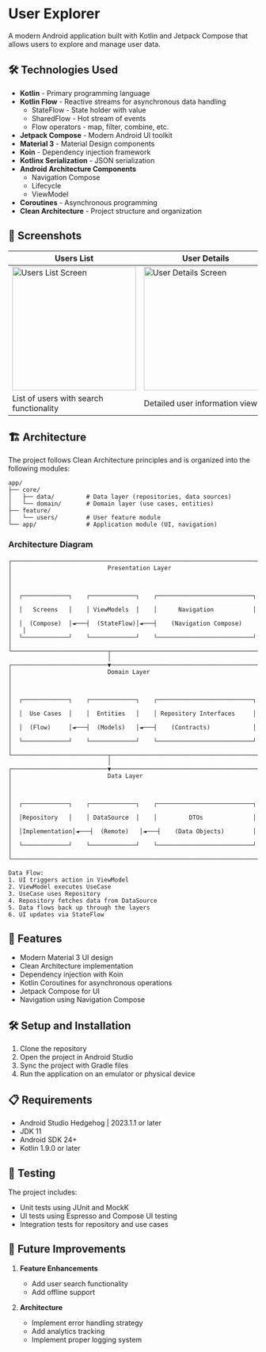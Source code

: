 # User Explorer

A modern Android application built with Kotlin and Jetpack Compose that allows users to explore and manage user data.

## 🛠 Technologies Used

- **Kotlin** - Primary programming language
- **Kotlin Flow** - Reactive streams for asynchronous data handling
  - StateFlow - State holder with value
  - SharedFlow - Hot stream of events
  - Flow operators - map, filter, combine, etc.
- **Jetpack Compose** - Modern Android UI toolkit
- **Material 3** - Material Design components
- **Koin** - Dependency injection framework
- **Kotlinx Serialization** - JSON serialization
- **Android Architecture Components**
  - Navigation Compose
  - Lifecycle
  - ViewModel
- **Coroutines** - Asynchronous programming
- **Clean Architecture** - Project structure and organization

## 📱 Screenshots

| Users List | User Details | Error State |
|------------|--------------|-------------|
| <img src="screenshots/UsersList.png" width="250" alt="Users List Screen"/> | <img src="screenshots/UserDetail.png" width="250" alt="User Details Screen"/> | <img src="screenshots/UsersListError.png" width="250" alt="Error State"/> |
| List of users with search functionality | Detailed user information view | Error handling with retry option |

## 🏗 Architecture

The project follows Clean Architecture principles and is organized into the following modules:

```
app/
├── core/
│   ├── data/         # Data layer (repositories, data sources)
│   └── domain/       # Domain layer (use cases, entities)
├── feature/
│   └── users/        # User feature module
└── app/              # Application module (UI, navigation)
```

### Architecture Diagram

```
┌─────────────────────────────────────────────────────────────────────────┐
│                           Presentation Layer                            │
│                                                                         │
│  ┌─────────────┐    ┌─────────────┐    ┌───────────────────────────┐   │
│  │   Screens   │    │ ViewModels  │    │      Navigation           │   │
│  │  (Compose)  │◄───┤  (StateFlow)│◄───┤    (Navigation Compose)    │   │
│  └─────────────┘    └─────────────┘    └───────────────────────────┘   │
└───────────────────────────┬─────────────────────────────────────────────┘
                            │
┌───────────────────────────▼─────────────────────────────────────────────┐
│                           Domain Layer                                  │
│                                                                         │
│  ┌─────────────┐    ┌─────────────┐    ┌───────────────────────────┐   │
│  │  Use Cases  │    │  Entities   │    │ Repository Interfaces     │   │
│  │  (Flow)     │◄───┤  (Models)   │◄───┤    (Contracts)            │   │
│  └─────────────┘    └─────────────┘    └───────────────────────────┘   │
└───────────────────────────┬─────────────────────────────────────────────┘
                            │
┌───────────────────────────▼─────────────────────────────────────────────┐
│                           Data Layer                                     │
│                                                                         │
│  ┌─────────────┐    ┌─────────────┐    ┌───────────────────────────┐   │
│  │Repository   │    │ DataSource  │    │         DTOs              │   │
│  │Implementation│◄───┤  (Remote)   │◄───┤    (Data Objects)        │   │
│  └─────────────┘    └─────────────┘    └───────────────────────────┘   │
└─────────────────────────────────────────────────────────────────────────┘

Data Flow:
1. UI triggers action in ViewModel
2. ViewModel executes UseCase
3. UseCase uses Repository
4. Repository fetches data from DataSource
5. Data flows back up through the layers
6. UI updates via StateFlow
```

## 🚀 Features

- Modern Material 3 UI design
- Clean Architecture implementation
- Dependency injection with Koin
- Kotlin Coroutines for asynchronous operations
- Jetpack Compose for UI
- Navigation using Navigation Compose

## 🛠 Setup and Installation

1. Clone the repository
2. Open the project in Android Studio
3. Sync the project with Gradle files
4. Run the application on an emulator or physical device

## 📋 Requirements

- Android Studio Hedgehog | 2023.1.1 or later
- JDK 11
- Android SDK 24+
- Kotlin 1.9.0 or later

## 🧪 Testing

The project includes:
- Unit tests using JUnit and MockK
- UI tests using Espresso and Compose UI testing
- Integration tests for repository and use cases

## 🔄 Future Improvements

1. **Feature Enhancements**
   - Add user search functionality
   - Add offline support

2. **Architecture**
   - Implement error handling strategy
   - Add analytics tracking
   - Implement proper logging system
